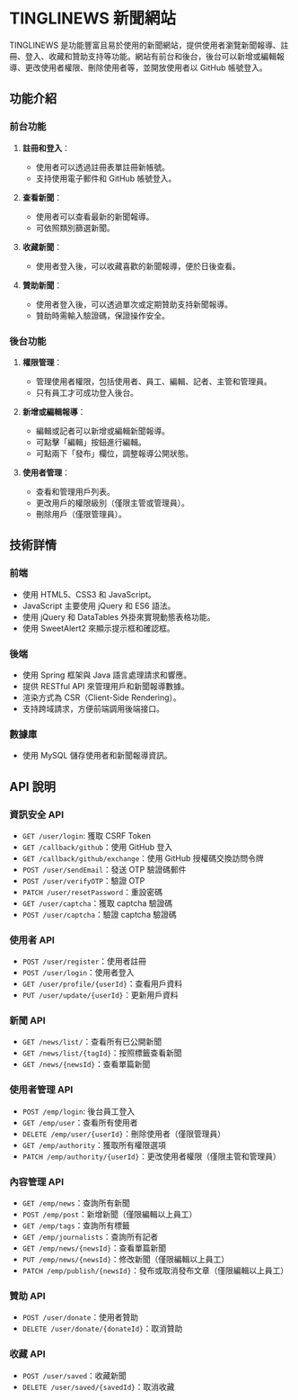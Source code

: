 # TINGLINEWS 新聞網站
TINGLINEWS 是功能豐富且易於使用的新聞網站，提供使用者瀏覽新聞報導、註冊、登入、收藏和贊助支持等功能。網站有前台和後台，後台可以新增或編輯報導、更改使用者權限、刪除使用者等，並開放使用者以 GitHub 帳號登入。

## 功能介紹
### 前台功能
1. **註冊和登入**：
   - 使用者可以透過註冊表單註冊新帳號。
   - 支持使用電子郵件和 GitHub 帳號登入。

2. **查看新聞**：
   - 使用者可以查看最新的新聞報導。
   - 可依照類別篩選新聞。

3. **收藏新聞**：
   - 使用者登入後，可以收藏喜歡的新聞報導，便於日後查看。

4. **贊助新聞**：
   - 使用者登入後，可以透過單次或定期贊助支持新聞報導。
   - 贊助時需輸入驗證碼，保證操作安全。

### 後台功能

1. **權限管理**：
   - 管理使用者權限，包括使用者、員工、編輯、記者、主管和管理員。
   - 只有員工才可成功登入後台。

2. **新增或編輯報導**：
   - 編輯或記者可以新增或編輯新聞報導。
   - 可點擊「編輯」按鈕進行編輯。
   - 可點兩下「發布」欄位，調整報導公開狀態。

3. **使用者管理**：
   - 查看和管理用戶列表。
   - 更改用戶的權限級別（僅限主管或管理員）。
   - 刪除用戶（僅限管理員）。


## 技術詳情

### 前端

- 使用 HTML5、CSS3 和 JavaScript。
- JavaScript 主要使用 jQuery 和 ES6 語法。
- 使用 jQuery 和 DataTables 外掛來實現動態表格功能。
- 使用 SweetAlert2 來顯示提示框和確認框。

### 後端

- 使用 Spring 框架與 Java 語言處理請求和響應。
- 提供 RESTful API 來管理用戶和新聞報導數據。
- 渲染方式為 CSR（Client-Side Rendering）。
- 支持跨域請求，方便前端調用後端接口。


### 數據庫

- 使用 MySQL 儲存使用者和新聞報導資訊。

## API 說明

### 資訊安全 API

- `GET /user/login`: 獲取 CSRF Token
- `GET /callback/github`：使用 GitHub 登入
- `GET /callback/github/exchange`：使用 GitHub 授權碼交換訪問令牌
- `POST /user/sendEmail`：發送 OTP 驗證碼郵件
- `POST /user/verifyOTP`：驗證 OTP
- `PATCH /user/resetPassword`：重設密碼
- `GET /user/captcha`：獲取 captcha 驗證碼
- `POST /user/captcha`：驗證 captcha 驗證碼

### 使用者 API

- `POST /user/register`：使用者註冊
- `POST /user/login`：使用者登入
- `GET /user/profile/{userId}`：查看用戶資料
- `PUT /user/update/{userId}`：更新用戶資料

### 新聞 API

- `GET /news/list/`：查看所有已公開新聞
- `GET /news/list/{tagId}`：按照標籤查看新聞
- `GET /news/{newsId}`：查看單篇新聞

### 使用者管理 API

- `POST /emp/login`: 後台員工登入
- `GET /emp/user`：查看所有使用者
- `DELETE /emp/user/{userId}`：刪除使用者（僅限管理員）
- `GET /emp/authority`：獲取所有權限選項
- `PATCH /emp/authority/{userId}`：更改使用者權限（僅限主管和管理員）

### 內容管理 API

- `GET /emp/news`：查詢所有新聞
- `POST /emp/post`：新增新聞（僅限編輯以上員工）
- `GET /emp/tags`：查詢所有標籤
- `GET /emp/journalists`：查詢所有記者
- `GET /emp/news/{newsId}`：查看單篇新聞
- `PUT /emp/news/{newsId}`：修改新聞（僅限編輯以上員工）
- `PATCH /emp/publish/{newsId}`：發布或取消發布文章（僅限編輯以上員工）

### 贊助 API

- `POST /user/donate`：使用者贊助
- `DELETE /user/donate/{donateId}`：取消贊助

### 收藏 API

- `POST /user/saved`：收藏新聞
- `DELETE /user/saved/{savedId}`：取消收藏
